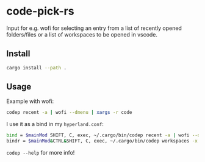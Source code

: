 # code-pick-rs
Input for e.g. wofi for selecting an entry from a list of recently opened folders/files or a list of workspaces to be opened in vscode.

## Install
```bash
cargo install --path .
```

## Usage
Example with wofi:
```bash
codep recent -a | wofi --dmenu | xargs -r code
```

I use it as a bind in my `hyperland.conf`:
```bash
bind = $mainMod SHIFT, C, exec, ~/.cargo/bin/codep recent -a | wofi --dmenu | xargs -r code
bindr = $mainMod&CTRL&SHIFT, C, exec, ~/.cargo/bin/codep workspaces -x 365 | wofi --dmenu | xargs -r code
```

`codep --help` for more info!
